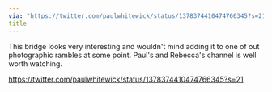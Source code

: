 ```yaml
---
via: "https://twitter.com/paulwhitewick/status/1378374410474766345?s=21"
title
---
```

This bridge looks very interesting and wouldn't mind adding it to one of out photographic rambles at some point. Paul's and Rebecca's channel is well worth watching. 

https://twitter.com/paulwhitewick/status/1378374410474766345?s=21